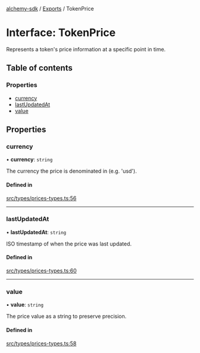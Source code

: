 [alchemy-sdk](../README.md) / [Exports](../modules.md) / TokenPrice

# Interface: TokenPrice

Represents a token's price information at a specific point in time.

## Table of contents

### Properties

- [currency](TokenPrice.md#currency)
- [lastUpdatedAt](TokenPrice.md#lastupdatedat)
- [value](TokenPrice.md#value)

## Properties

### currency

• **currency**: `string`

The currency the price is denominated in (e.g. 'usd').

#### Defined in

[src/types/prices-types.ts:56](https://github.com/alchemyplatform/alchemy-sdk-js/blob/8f119ad1/src/types/prices-types.ts#L56)

___

### lastUpdatedAt

• **lastUpdatedAt**: `string`

ISO timestamp of when the price was last updated.

#### Defined in

[src/types/prices-types.ts:60](https://github.com/alchemyplatform/alchemy-sdk-js/blob/8f119ad1/src/types/prices-types.ts#L60)

___

### value

• **value**: `string`

The price value as a string to preserve precision.

#### Defined in

[src/types/prices-types.ts:58](https://github.com/alchemyplatform/alchemy-sdk-js/blob/8f119ad1/src/types/prices-types.ts#L58)
